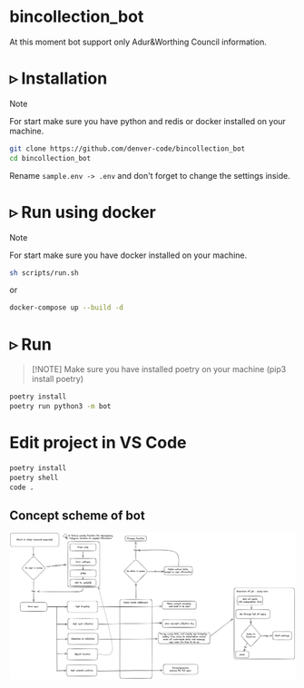 # bincollection_bot
At this moment bot support only Adur&Worthing Council information.  
# ▹ Installation #
> [!NOTE]  
> For start make sure you have python and redis or docker installed on your machine.
``` Bash
git clone https://github.com/denver-code/bincollection_bot
cd bincollection_bot
```   
Rename ```sample.env -> .env``` and don't forget to change the settings inside.
# ▹ Run using docker #
> [!NOTE]  
> For start make sure you have docker installed on your machine.
```bash
sh scripts/run.sh
```
or
``` bash
docker-compose up --build -d
```
# ▹ Run #
> [!NOTE] Make sure you have installed poetry on your machine (pip3 install poetry)
``` Bash
poetry install
poetry run python3 -m bot
```

# Edit project in VS Code
``` bash
poetry install
poetry shell
code .
```

## Concept scheme of bot

![concept](github/concept.jpeg)
